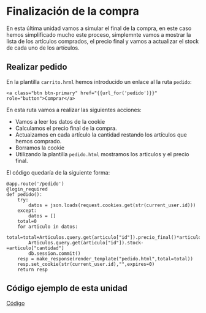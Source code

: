 # Finalización de la compra 

En esta última unidad vamos a simular el final de la compra, en este caso hemos simplificado mucho este proceso, simplemnte vamos a mostrar la lista de los artículos comprados, el precio final y vamos a actualizar el stock de cada uno de los artículos.

## Realizar pedido

En la plantilla `carrito.hrml` hemos introducido un enlace al la ruta `pedido`:

	<a class="btn btn-primary" href="{{url_for('pedido')}}" role="button">Comprar</a>

En esta ruta vamos a realizar las siguientes acciones:

* Vamos a leer los datos de la cookie
* Calculamos el precio final de la compra.
* Actuaizamos en cada artículo la cantidad restando los artículos que hemos comprado.
* Borramos la cookie
* Utilizando la plantilla `pedido.html` mostramos los articulos y el precio final.

El código quedaría de la siguiente forma:

	@app.route('/pedido')
	@login_required
	def pedido():
		try:
			datos = json.loads(request.cookies.get(str(current_user.id)))
		except:
			datos = []
		total=0
		for articulo in datos:
			total=total+Articulos.query.get(articulo["id"]).precio_final()*articulo["cantidad"]
			Articulos.query.get(articulo["id"]).stock-=articulo["cantidad"]
			db.session.commit()
		resp = make_response(render_template("pedido.html",total=total))
		resp.set_cookie(str(current_user.id),"",expires=0)
		return resp

## Código ejemplo de esta unidad

[Código](../../ejemplos/u32)